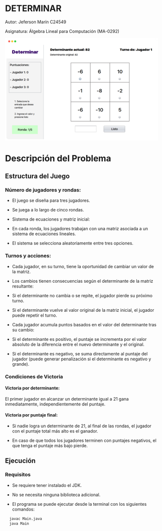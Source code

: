# DETERMINAR

Autor: Jeferson Marín C24549

Asignatura: Álgebra Lineal para Computación (MA-0292)



![](https://github.com/jefer30039/DETERMINAR/blob/main/resources/Screenshot.png)
# Descripción del Problema

## Estructura del Juego

### Número de jugadores y rondas:

- El juego se diseña para tres jugadores.

- Se juega a lo largo de cinco rondas.

- Sistema de ecuaciones y matriz inicial:

- En cada ronda, los jugadores trabajan con una matriz asociada a un sistema de ecuaciones lineales.

- El sistema se selecciona aleatoriamente entre tres opciones.

### Turnos y acciones:

- Cada jugador, en su turno, tiene la oportunidad de cambiar un valor de la matriz.

- Los cambios tienen consecuencias según el determinante de la matriz resultante:

- Si el determinante no cambia o se repite, el jugador pierde su próximo turno.

- Si el determinante vuelve al valor original de la matriz inicial, el jugador puede repetir el turno.

- Cada jugador acumula puntos basados en el valor del determinante tras su cambio:

- Si el determinante es positivo, el puntaje se incrementa por el valor absoluto de la diferencia entre el nuevo determinante y el original.

- Si el determinante es negativo, se suma directamente al puntaje del jugador (puede generar penalización si el determinante es negativo y grande).

### Condiciones de Victoria

#### Victoria por determinante:

El primer jugador en alcanzar un determinante igual a 21 gana inmediatamente, independientemente del puntaje.

#### Victoria por puntaje final:

- Si nadie logra un determinante de 21, al final de las rondas, el jugador con el puntaje total más alto es el ganador.

- En caso de que todos los jugadores terminen con puntajes negativos, el que tenga el puntaje más bajo pierde.

## Ejecución

### Requisitos

- Se requiere tener instalado el JDK.

- No se necesita ninguna biblioteca adicional.

- El programa se puede ejecutar desde la terminal con los siguientes comandos:
```
  javac Main.java
  java Main
```
